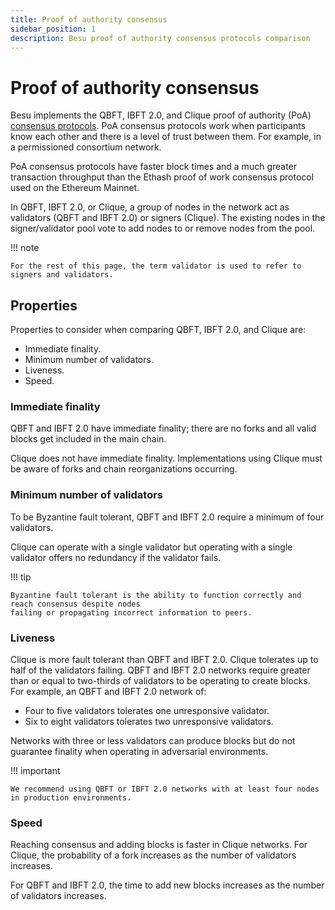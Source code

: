 ```yaml
---
title: Proof of authority consensus
sidebar_position: 1
description: Besu proof of authority consensus protocols comparison
---
```


# Proof of authority consensus

Besu implements the QBFT, IBFT 2.0, and Clique proof of authority (PoA) [consensus protocols](../how-to/configure/consensus/index.md). PoA consensus protocols work when participants know each other and there is a level of trust between them. For example, in a permissioned consortium network.

PoA consensus protocols have faster block times and a much greater transaction throughput than the Ethash proof of work consensus protocol used on the Ethereum Mainnet.

In QBFT, IBFT 2.0, or Clique, a group of nodes in the network act as validators (QBFT and IBFT 2.0) or signers (Clique). The existing nodes in the signer/validator pool vote to add nodes to or remove nodes from the pool.

!!! note

    For the rest of this page, the term validator is used to refer to signers and validators.

## Properties

Properties to consider when comparing QBFT, IBFT 2.0, and Clique are:

- Immediate finality.
- Minimum number of validators.
- Liveness.
- Speed.

### Immediate finality

QBFT and IBFT 2.0 have immediate finality; there are no forks and all valid blocks get included in the main chain.

Clique does not have immediate finality. Implementations using Clique must be aware of forks and chain reorganizations occurring.

### Minimum number of validators

To be Byzantine fault tolerant, QBFT and IBFT 2.0 require a minimum of four validators.

Clique can operate with a single validator but operating with a single validator offers no redundancy if the validator fails.

!!! tip

    Byzantine fault tolerant is the ability to function correctly and reach consensus despite nodes
    failing or propagating incorrect information to peers.

### Liveness

Clique is more fault tolerant than QBFT and IBFT 2.0. Clique tolerates up to half of the validators failing. QBFT and IBFT 2.0 networks require greater than or equal to two-thirds of validators to be operating to create blocks. For example, an QBFT and IBFT 2.0 network of:

- Four to five validators tolerates one unresponsive validator.
- Six to eight validators tolerates two unresponsive validators.

Networks with three or less validators can produce blocks but do not guarantee finality when operating in adversarial environments.

!!! important

    We recommend using QBFT or IBFT 2.0 networks with at least four nodes in production environments.

### Speed

Reaching consensus and adding blocks is faster in Clique networks. For Clique, the probability of a fork increases as the number of validators increases.

For QBFT and IBFT 2.0, the time to add new blocks increases as the number of validators increases.
